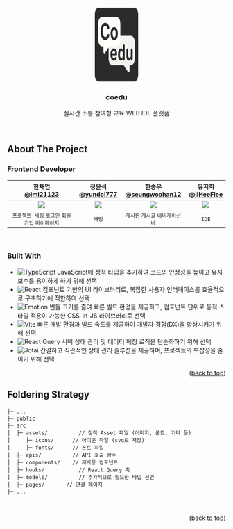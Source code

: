 <a name="readme-top"></a>

<!-- PROJECT LOGO -->
<div align="center">
  <a>
    <img src="src/assets/icons/logo_black.svg" alt="Logo" width="100" height="170">
  </a>

  <h3 align="center">coedu</h3>

  <p align="center">
    실시간 소통 참여형 교육 WEB IDE 플랫폼
  </p>
</div>
<br />

<!-- ABOUT THE PROJECT -->

## About The Project
### Frontend Developer
|한채연</br>[@imi21123](https://github.com/imi21123)|정윤석</br>[@yundol777](https://github.com/yundol777)|한승우</br>[@seungwoohan12](https://github.com/seungwoohan12)|유지희</br>[@jiHeeFlee](https://github.com/jiHeeFlee)|
|:---:|:---:|:---:|:---:|
|<img src = "https://github.com/imi21123.png" width ="250">|<img src = "https://github.com/yundol777.png" width ="250">|<img src = "https://github.com/seungwoohan12.png" width ="250">|<img src = "https://github.com/jiHeeFlee.png" width ="250">|
|`프로젝트 세팅` `로그인` `회원가입` `마이페이지`|`채팅`|`게시판` `게시글` `네비게이션 바`|`IDE`|
</br>

### Built With

- ![TypeScript](https://img.shields.io/badge/typescript-%23007ACC.svg?style=for-the-badge&logo=typescript&logoColor=white) JavaScript에 정적 타입을 추가하여 코드의 안정성을 높이고 유지보수를 용이하게 하기 위해 선택
- ![React](https://img.shields.io/badge/react-%2320232a.svg?style=for-the-badge&logo=react&logoColor=%2361DAFB) 컴포넌트 기반의 UI 라이브러리로, 복잡한 사용자 인터페이스를 효율적으로 구축하기에 적합하여 선택
- ![Emotion](https://img.shields.io/badge/emotion-DB7093?style=for-the-badge&logo=emotion&logoColor=white) 번들 크기를 줄여 빠른 빌드 환경을 제공하고, 컴포넌트 단위로 동적 스타일 적용이 가능한 CSS-in-JS 라이브러리로 선택
- ![Vite](https://img.shields.io/badge/vite-%23646CFF.svg?style=for-the-badge&logo=vite&logoColor=white) 빠른 개발 환경과 빌드 속도를 제공하여 개발자 경험(DX)을 향상시키기 위해 선택
- ![React Query](https://img.shields.io/badge/-React%20Query-FF4154?style=for-the-badge&logo=react%20query&logoColor=white) 서버 상태 관리 및 데이터 페칭 로직을 단순화하기 위해 선택
- ![Jotai](https://img.shields.io/badge/jotai-%23593d88.svg?style=for-the-badge&logo=jotai&logoColor=white) 간결하고 직관적인 상태 관리 솔루션을 제공하며, 프로젝트의 복잡성을 줄이기 위해 선택

<p align="right">(<a href="#readme-top">back to top</a>)</p>

## Foldering Strategy
```
├─ ...
├─ public
├─ src
│  ├─ assets/		   // 정적 Asset 파일 (이미지, 폰트, 기타 등)
│     ├─ icons/		 // 아이콘 파일 (svg로 저장)
│     ├─ fonts/		 // 폰트 파일
│  ├─ apis/		     // API 호출 함수
│  ├─ components/	 // 재사용 컴포넌트
│  ├─ hooks/		   // React Query 훅
│  ├─ models/		   // 추가적으로 필요한 타입 선언
│  ├─ pages/       // 연결 페이지
├─ ...
```
</br>

<p align="right">(<a href="#readme-top">back to top</a>)</p>

